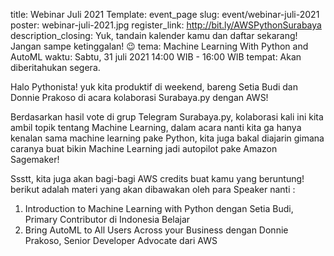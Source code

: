 title: Webinar Juli 2021
Template: event_page
slug: event/webinar-juli-2021
poster: webinar-juli-2021.jpg
register_link: http://bit.ly/AWSPythonSurabaya
description_closing: Yuk, tandain kalender kamu dan daftar sekarang! Jangan sampe ketinggalan! 😉 
tema: Machine Learning With Python and AutoML
waktu: Sabtu, 31 juli 2021 14:00 WIB - 16:00 WIB
tempat: Akan diberitahukan segera.

Halo Pythonista! yuk kita produktif di weekend, bareng Setia Budi dan 
Donnie Prakoso di acara kolaborasi Surabaya.py dengan AWS!

Berdasarkan hasil vote di grup Telegram Surabaya.py, kolaborasi kali ini 
kita ambil topik tentang Machine Learning,
dalam acara nanti kita ga hanya kenalan sama machine learning pake Python, 
kita juga bakal diajarin gimana caranya buat bikin Machine Learning jadi autopilot pake Amazon Sagemaker!

Ssstt, kita juga akan bagi-bagi AWS credits buat kamu yang beruntung! 
berikut adalah materi yang akan dibawakan oleh para Speaker nanti :
1) Introduction to Machine Learning with Python dengan Setia Budi, Primary Contributor di 
Indonesia Belajar 
2) Bring AutoML to All Users Across your Business dengan Donnie Prakoso, Senior Developer 
Advocate dari AWS 